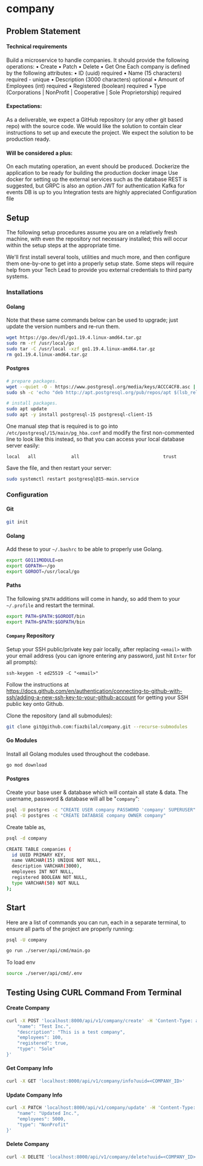 # company

## Problem Statement
#### Technical requirements 
Build a microservice to handle companies. It should provide the following operations:
• Create 
• Patch 
• Delete
• Get One
Each company is defined by the following attributes:
• ID (uuid) required 
• Name (15 characters) required - unique 
• Description (3000 characters) optional 
• Amount of Employees (int) required 
• Registered (boolean) required 
• Type (Corporations | NonProfit | Cooperative | Sole Proprietorship) required 

#### Expectations: 
As a deliverable, we expect a GitHub repository (or any other git based repo) with the source code. We would like the solution to contain clear instructions to set up and execute the project. 
We expect the solution to be production ready. 

#### Will be considered a plus: 
On each mutating operation, an event should be produced. 
Dockerize the application to be ready for building the production docker image 
Use docker for setting up the external services such as the database 
REST is suggested, but GRPC is also an option 
JWT for authentication 
Kafka for events 
DB is up to you 
Integration tests are highly appreciated
Configuration file 

## Setup

The following setup procedures assume you are on a relatively fresh machine,
with even the repository not necessary installed; this will occur within the
setup steps at the appropriate time.

We'll first install several tools, utilities and much more, and then configure
them one-by-one to get into a properly setup state. Some steps will require
help from your Tech Lead to provide you external credentials to third party
systems.

### Installations

#### Golang

Note that these same commands below can be used to upgrade; just update the
version numbers and re-run them.

```bash
wget https://go.dev/dl/go1.19.4.linux-amd64.tar.gz
sudo rm -rf /usr/local/go
sudo tar -C /usr/local -xzf go1.19.4.linux-amd64.tar.gz
rm go1.19.4.linux-amd64.tar.gz
```

#### Postgres

```bash
# prepare packages.
wget --quiet -O - https://www.postgresql.org/media/keys/ACCC4CF8.asc | sudo apt-key add -
sudo sh -c 'echo "deb http://apt.postgresql.org/pub/repos/apt $(lsb_release -cs)-pgdg main" > /etc/apt/sources.list.d/pgdg.list'

# install packages.
sudo apt update
sudo apt -y install postgresql-15 postgresql-client-15
```

One manual step that is required is to go into
`/etc/postgresql/15/main/pg_hba.conf` and modify the first non-commented line
to look like this instead, so that you can access your local database server
easily:

```
local   all             all                               trust
```

Save the file, and then restart your server:

```bash
sudo systemctl restart postgresql@15-main.service
```

### Configuration

#### Git

```bash
git init
```

#### Golang

Add these to your `~/.bashrc` to be able to properly use Golang.

```bash
export GO111MODULE=on
export GOPATH=~/go
export GOROOT=/usr/local/go
```

#### Paths

The following `$PATH` additions will come in handy, so add them to your
`~/.profile` and restart the terminal.

```bash
export PATH=$PATH:$GOROOT/bin
export PATH=$PATH:$GOPATH/bin
```

#### `Company` Repository

Setup your SSH public/private key pair locally, after replacing `<email>` with
your email address (you can ignore entering any password, just hit `Enter` for
all prompts):

```
ssh-keygen -t ed25519 -C "<email>"
```

Follow the instructions at
https://docs.github.com/en/authentication/connecting-to-github-with-ssh/adding-a-new-ssh-key-to-your-github-account
for getting your SSH public key onto Github.

Clone the repository (and all submodules):

```bash
git clone git@github.com:fiazbilal/company.git --recurse-submodules
```

#### Go Modules

Install all Golang modules used throughout the codebase.

```bash
go mod download
```

#### Postgres

Create your base user & database which will contain all state & data. The
username, password & database will all be "`company`":

```bash
psql -U postgres -c "CREATE USER company PASSWORD 'company' SUPERUSER"
psql -U postgres -c "CREATE DATABASE company OWNER company"
```

Create table as,

```bash
psql -d company
```

```bash
CREATE TABLE companies (
  id UUID PRIMARY KEY,
  name VARCHAR(15) UNIQUE NOT NULL,
  description VARCHAR(3000),
  employees INT NOT NULL,
  registered BOOLEAN NOT NULL,
  type VARCHAR(50) NOT NULL
);
```


## Start

Here are a list of commands you can run, each in a separate terminal, to ensure
all parts of the project are properly running:

```bash
psql -U company
```

```bash
go run ./server/api/cmd/main.go
```

To load env
```bash
source ./server/api/cmd/.env
```

## Testing Using CURL Command From Terminal
#### Create Company

```bash
curl -X POST 'localhost:8000/api/v1/company/create' -H 'Content-Type: application/json' -d '{
    "name": "Test Inc.",
    "description": "This is a test company",
    "employees": 100,
    "registered": true,
    "type": "Sole"
}'
```

#### Get Company Info

```bash
curl -X GET 'localhost:8000/api/v1/company/info?uuid=<COMPANY_ID>'
```

#### Update Company Info

```bash
curl -X PATCH 'localhost:8000/api/v1/company/update' -H 'Content-Type: application/json' -d '{"id":"<COMPANY_ID>",
    "name": "Updated Inc.",
    "employees": 5000,
    "type": "NonProfit"
}'
```

#### Delete Company

```bash
curl -X DELETE 'localhost:8000/api/v1/company/delete?uuid=<COMPANY_ID>'
```